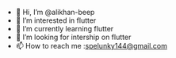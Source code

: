 - 👋 Hi, I’m @alikhan-beep
- 👀 I’m interested in flutter
- 🌱 I’m currently learning flutter
- 💞️ I’m looking for intership on flutter 
- 📫 How to reach me :spelunky144@gmail.com

<!---
alikhan-beep/alikhan-beep is a ✨ special ✨ repository because its `README.md` (this file) appears on your GitHub profile.
You can click the Preview link to take a look at your changes.
--->
